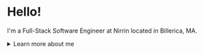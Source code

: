 # Hello!
I'm a Full-Stack Software Engineer at Nirrin located in Billerica, MA.

<details>
<summary>
  Learn more about me
</summary>

## About me 🐼
- [Connect with me professionally 💼](https://www.linkedin.com/in/quingocnguyen/)
- [Connect with me through pain 😔](https://leetcode.com/quinguyen-dev/)

### Professional Interest
- Engineering products that users love using
- Being a part of an organization that aims to make a change
- Customer-driven development and design

### Preferred Technologies
- TypeScript
- Python 3
- Next.js or Remix.run
- Prisma
- PostgreSQL
- GraphQL
- Rust

## What have I been working on? 💻
- Products and tooling for Nirrin

### Potential Projects
- None

### Ongoing Projects
- None

### Recent Projects
- 🔒 Centralized Search Engine over Wikipedia (Python)
- [100 Days of SwiftUI Project Repository](https://github.com/quinguyen-dev/100-Days-of-SwiftUI) (Swift, SwiftUI)
- [Madness Puzzle](https://github.com/quinguyen-dev/2x2-madness-puzzle) (TypeScript, React, Tailwind, Vitest)
- [ITS Companion Application](https://github.com/quinguyen-dev/wpi-its-companion) (Kotlin)
- 🔒 Consignment Store (Remix, Tailwind, SST, TypeScript, AWS S3, AWS Cognito) 
- 🔒 Polar Park Hub (TypeScript, React Native, Shopify Restyle)
